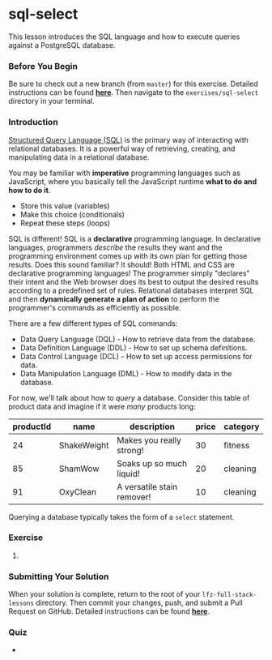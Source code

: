 # sql-select

This lesson introduces the SQL language and how to execute queries against a PostgreSQL database.

### Before You Begin

Be sure to check out a new branch (from `master`) for this exercise. Detailed instructions can be found [**here**](../../guides/before-each-exercise.md). Then navigate to the `exercises/sql-select` directory in your terminal.

### Introduction

[Structured Query Language (SQL)](https://en.wikipedia.org/wiki/SQL) is the primary way of interacting with relational databases. It is a powerful way of retrieving, creating, and manipulating data in a relational database.

You may be familiar with **imperative** programming languages such as JavaScript, where you basically tell the JavaScript runtime **what to do and how to do it**.

  - Store this value (variables)
  - Make this choice (conditionals)
  - Repeat these steps (loops)

SQL is different! SQL is a **declarative** programming language. In declarative languages, programmers _describe_ the results they want and the programming environment comes up with its own plan for getting those results. Does this sound familiar? It should! Both HTML and CSS are declarative programming languages! The programmer simply "declares" their intent and the Web browser does its best to output the desired results according to a predefined set of rules. Relational databases interpret SQL and then **dynamically generate a plan of action** to perform the programmer's commands as efficiently as possible.

There are a few different types of SQL commands:

  - Data Query Language (DQL) - How to retrieve data from the database.
  - Data Definition Language (DDL) - How to set up schema definitions.
  - Data Control Language (DCL) - How to set up access permissions for data.
  - Data Manipulation Language (DML) - How to modify data in the database.

For now, we'll talk about how to _query_ a database. Consider this table of product data and imagine if it were _many_ products long:

| productId | name        | description                | price | category |
|-----------|-------------|----------------------------|-------|----------|
| 24        | ShakeWeight | Makes you really strong!   | 30    | fitness  |
| 85        | ShamWow     | Soaks up so much liquid!   | 20    | cleaning |
| 91        | OxyClean    | A versatile stain remover! | 10    | cleaning |

Querying a database typically takes the form of a `select` statement.

### Exercise

1.

### Submitting Your Solution

When your solution is complete, return to the root of your `lfz-full-stack-lessons` directory. Then commit your changes, push, and submit a Pull Request on GitHub. Detailed instructions can be found [**here**](../../guides/after-each-exercise.md).

### Quiz

-
